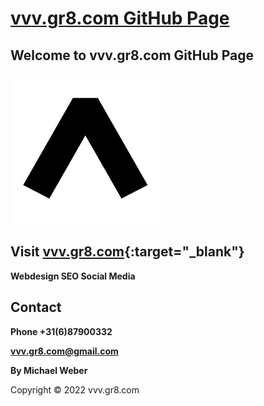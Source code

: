 # **[vvv.gr8.com GitHub Page](https://vvvgr8com.github.io)**
## Welcome to vvv.gr8.com GitHub Page
<img alt="vvv.gr8.com" src="vvv.gr8.com-fav.png">

## **Visit [vvv.gr8.com](https://vvv.gr8.com){:target="_blank"}**
**Webdesign SEO Social Media**

## Contact

**Phone +31(6)87900332**

**vvv.gr8.com@gmail.com**

**By Michael Weber**

Copyright © 2022 vvv.gr8.com
